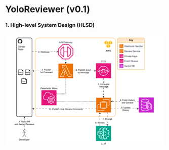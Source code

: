# YoloReviewer (v0.1)

### 1. High-level System Design (HLSD)

<img src="./assets/hlsd.svg" alt="Description" />